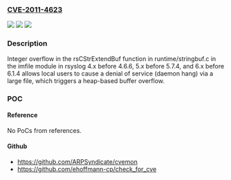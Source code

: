 ### [CVE-2011-4623](https://cve.mitre.org/cgi-bin/cvename.cgi?name=CVE-2011-4623)
![](https://img.shields.io/static/v1?label=Product&message=n%2Fa&color=blue)
![](https://img.shields.io/static/v1?label=Version&message=n%2Fa&color=blue)
![](https://img.shields.io/static/v1?label=Vulnerability&message=n%2Fa&color=brighgreen)

### Description

Integer overflow in the rsCStrExtendBuf function in runtime/stringbuf.c in the imfile module in rsyslog 4.x before 4.6.6, 5.x before 5.7.4, and 6.x before 6.1.4 allows local users to cause a denial of service (daemon hang) via a large file, which triggers a heap-based buffer overflow.

### POC

#### Reference
No PoCs from references.

#### Github
- https://github.com/ARPSyndicate/cvemon
- https://github.com/ehoffmann-cp/check_for_cve

